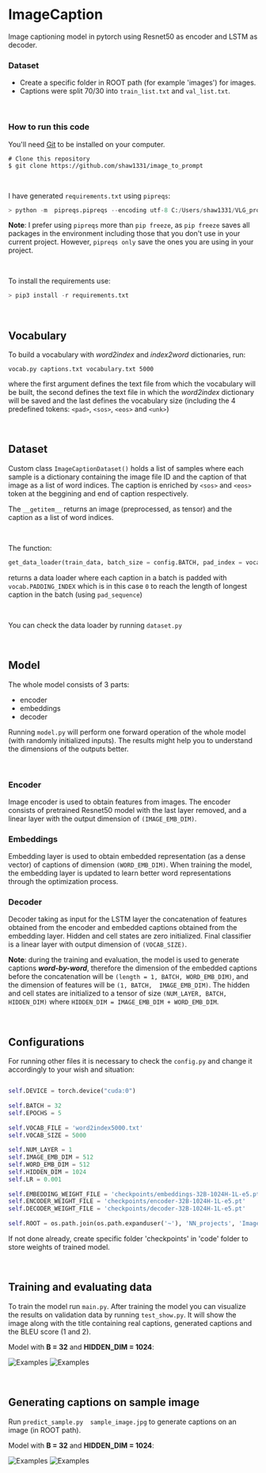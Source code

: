 # ImageCaption

Image captioning model in pytorch using Resnet50 as encoder and LSTM as decoder.


### Dataset
- Create a specific folder in ROOT path (for example 'images') for images.
- Captions were split 70/30 into ```train_list.txt``` and ```val_list.txt```.

<br>

### How to run this code

You'll need [Git](https://git-scm.com) to be installed on your computer.
```
# Clone this repository
$ git clone https://github.com/shaw1331/image_to_prompt
```

<br>

I have generated ```requirements.txt``` using ```pipreqs```:

```python
> python -m  pipreqs.pipreqs --encoding utf-8 C:/Users/shaw1331/VLG_projects/image_to_prompt/code/
```

**Note**: I prefer using ```pipreqs``` more than ```pip freeze```, as ```pip freeze``` saves all packages in the environment including those that you don't use in your current project. However, ```pipreqs only``` save the ones you are using in your project.

<br>

To install the requirements use:

```python
> pip3 install -r requirements.txt
```

<br>

## Vocabulary

To build a vocabulary with *word2index* and *index2word* dictionaries, run:
```
vocab.py captions.txt vocabulary.txt 5000
``` 

where the first argument defines the text file from which the vocabulary will be built, the second defines the text file in which the *word2index* dictionary will be saved and the last defines the vocabulary size (including the 4 predefined tokens: ```<pad>```, ```<sos>```, ```<eos>``` and ```<unk>```)

<br>

## Dataset

Custom class ```ImageCaptionDataset()``` holds a list of samples where each sample is a dictionary containing the image file ID and the caption of that image as a list of word indices. The caption is enriched by ```<sos>``` and ```<eos>``` token at the beggining and end of caption respectively. 

The ```__getitem__``` returns an image (preprocessed, as tensor) and the caption as a list of word indices.

<br>

The function:
```python
get_data_loader(train_data, batch_size = config.BATCH, pad_index = vocab.PADDING_INDEX)
``` 
returns a data loader where each caption in a batch is padded with ```vocab.PADDING_INDEX``` which is in this case ```0``` to reach the length of longest caption in the batch (using ```pad_sequence```)

<br>

You can check the data loader by running ```dataset.py```

<br>


## Model

The whole model consists of 3 parts:
- encoder
- embeddings
- decoder

Running ```model.py``` will perform one forward operation of the whole model (with randomly initialized inputs). The results might help you to understand the dimensions of the outputs better. 

<br>

### Encoder

Image encoder is used to obtain features from images. The encoder consists of pretrained Resnet50 model with the last layer removed, and a linear layer with the output dimension of 
```(IMAGE_EMB_DIM)```.

### Embeddings

Embedding layer is used to obtain embedded representation (as a dense vector) of captions of dimension ```(WORD_EMB_DIM)```.  When training the model, the embedding layer is updated to learn better word representations through the optimization process.


### Decoder

Decoder taking as input for the LSTM layer the concatenation of features obtained from the encoder and embedded captions obtained from the embedding layer. Hidden and cell states are zero initialized. Final classifier is a linear layer with output dimension of ```(VOCAB_SIZE)```.

**Note**: during the training and evaluation, the model is used to generate captions ***word-by-word***, therefore the dimension of the embedded captions before the concatenation will be ```(length = 1, BATCH, WORD_EMB_DIM)```, and the dimension of features will be ```(1, BATCH,  IMAGE_EMB_DIM)```. The hidden and cell states are initialized to a tensor of size ```(NUM_LAYER, BATCH, HIDDEN_DIM)``` where ```HIDDEN_DIM = IMAGE_EMB_DIM + WORD_EMB_DIM```.

<br>



## Configurations

For running other files it is necessary to check the ```config.py``` and change it accordingly to your wish and situation:

```python

self.DEVICE = torch.device("cuda:0")
        
self.BATCH = 32
self.EPOCHS = 5
        
self.VOCAB_FILE = 'word2index5000.txt'
self.VOCAB_SIZE = 5000
        
self.NUM_LAYER = 1
self.IMAGE_EMB_DIM = 512
self.WORD_EMB_DIM = 512
self.HIDDEN_DIM = 1024
self.LR = 0.001
        
self.EMBEDDING_WEIGHT_FILE = 'checkpoints/embeddings-32B-1024H-1L-e5.pt'
self.ENCODER_WEIGHT_FILE = 'checkpoints/encoder-32B-1024H-1L-e5.pt'
self.DECODER_WEIGHT_FILE = 'checkpoints/decoder-32B-1024H-1L-e5.pt'
        
self.ROOT = os.path.join(os.path.expanduser('~'), 'NN_projects', 'ImageCaption_Flickr30k') 

``` 

If not done already, create specific folder 'checkpoints' in 'code' folder to store weights of trained model.

<br>

## Training and evaluating data

To train the model run ```main.py```.
After training the model you can visualize the results on validation data by running ```test_show.py```. It will show the image along with the title containing real captions, generated captions and the BLEU score (1 and 2).

Model with **B = 32** and **HIDDEN_DIM = 1024**:

![Examples](./predicted_examples/32B-1024H_1.png ) ![Examples](./predicted_examples/32B-1024H_2.png ) 



<br>

## Generating captions on sample image

Run ```predict_sample.py  sample_image.jpg``` to generate captions on an image (in ROOT path).

Model with **B = 32** and **HIDDEN_DIM = 1024**:

![Examples](./predicted_examples/32B-1024H_sample1.png ) ![Examples](./predicted_examples/32B-1024H_sample2.png ) 



